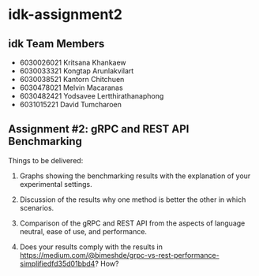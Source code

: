 # idk-assignment2
## idk Team Members
* 6030026021 Kritsana Khankaew
* 6030033321 Kongtap Arunlakvilart
* 6030038521 Kantorn Chitchuen
* 6030478021 Melvin Macaranas
* 6030482421 Yodsavee Lertthirathanaphong
* 6031015221 David Tumcharoen

## Assignment #2: gRPC and REST API Benchmarking

Things to be delivered:
1. Graphs showing the benchmarking results with the explanation of your experimental settings.

2. Discussion of the results why one method is better the other in which scenarios.

3. Comparison of the gRPC and REST API from the aspects of language neutral, ease of use, and performance.

4. Does your results comply with the results in https://medium.com/@bimeshde/grpc-vs-rest-performance-simplifiedfd35d01bbd4? How?
